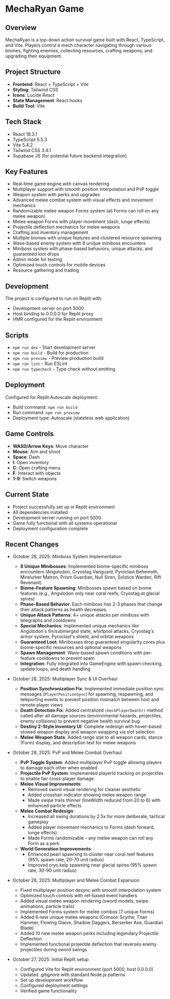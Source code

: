 # MechaRyan Game

## Overview
MechaRyan is a top-down action survival game built with React, TypeScript, and Vite. Players control a mech character navigating through various biomes, fighting enemies, collecting resources, crafting weapons, and upgrading their equipment.

## Project Structure
- **Frontend**: React + TypeScript + Vite
- **Styling**: Tailwind CSS
- **Icons**: Lucide React
- **State Management**: React hooks
- **Build Tool**: Vite

## Tech Stack
- React 18.3.1
- TypeScript 5.5.3
- Vite 5.4.2
- Tailwind CSS 3.4.1
- Supabase JS (for potential future backend integration)

## Key Features
- Real-time game engine with canvas rendering
- Multiplayer support with smooth position interpolation and PvP toggle
- Weapon system with perks and upgrades
- Advanced melee combat system with visual effects and movement mechanics
- Randomizable melee weapon Forms system (all Forms can roll on any melee weapon)
- Melee weapon Forms with player movement (dash, lunge effects)
- Projectile deflection mechanics for melee weapons
- Crafting and inventory management
- Multiple biomes with unique features and clustered resource spawning
- Wave-based enemy system with 8 unique miniboss encounters
- Miniboss system with phase-based behaviors, unique attacks, and guaranteed loot drops
- Admin mode for testing
- Optimized touch controls for mobile devices
- Resource gathering and trading

## Development
The project is configured to run on Replit with:
- Development server on port 5000
- Host binding to 0.0.0.0 for Replit proxy
- HMR configured for the Replit environment

## Scripts
- `npm run dev` - Start development server
- `npm run build` - Build for production
- `npm run preview` - Preview production build
- `npm run lint` - Run ESLint
- `npm run typecheck` - Type check without emitting

## Deployment
Configured for Replit Autoscale deployment:
- Build command: `npm run build`
- Run command: `npm run preview`
- Deployment type: Autoscale (stateless web application)

## Game Controls
- **WASD/Arrow Keys**: Move character
- **Mouse**: Aim and shoot
- **Space**: Dash
- **I**: Open inventory
- **C**: Open crafting menu
- **F**: Interact with objects
- **1-9**: Switch weapons

## Current State
- Project successfully set up in Replit environment
- All dependencies installed
- Development server running on port 5000
- Game fully functional with all systems operational
- Deployment configuration complete

## Recent Changes
- October 28, 2025: Miniboss System Implementation
  - **8 Unique Minibosses**: Implemented biome-specific miniboss encounters (Angulodon, Cryostag Vanguard, Pyroclast Behemoth, Mirelurker Matron, Prism Guardian, Null Siren, Solstice Warden, Rift Revenant)
  - **Biome-Feature Spawning**: Minibosses spawn based on biome features (e.g., Angulodon only near coral reefs, Cryostag at glacial spires)
  - **Phase-Based Behavior**: Each miniboss has 2-3 phases that change their attack patterns as health decreases
  - **Unique Attack Patterns**: 4+ unique attacks per miniboss with telegraphs and cooldowns
  - **Special Mechanics**: Implemented unique mechanics like Angulodon's fin/submerged state, whirlpool attacks, Cryostag's armor system, Pyroclast's shield, and orbital weapons
  - **Guaranteed Loot**: Minibosses drop guaranteed singularity cores plus biome-specific resources and optional weapons
  - **Spawn Management**: Wave-based spawn conditions with per-feature cooldowns to prevent spam
  - **Integration**: Fully integrated into GameEngine with spawn checking, update loops, and death handling

- October 28, 2025: Multiplayer Sync & UI Overhaul
  - **Position Synchronization Fix**: Implemented immediate position sync messages (`PlayerPositionSync`) for spawning, respawning, and teleporting events to prevent position mismatch between host and remote player views
  - **Death Detection Fix**: Added centralized `checkPlayerDeath()` method called after all damage sources (environmental hazards, projectiles, enemy collisions) to prevent negative health survival bug
  - **Destiny 2-Style Inventory UI**: Complete redesign with hover-based stowed weapon display and weapon swapping via slot selection
  - **Melee Weapon Stats**: Added range stat to all weapon cards, stance (Form) display, and description text for melee weapons

- October 28, 2025: PvP and Melee Combat Overhaul
  - **PvP Toggle System**: Added multiplayer PvP toggle allowing players to damage each other when enabled
  - **Projectile PvP System**: Implemented playerId tracking on projectiles to enable fair cross-player damage
  - **Melee Visual Improvements**: 
    - Removed sword visual rendering for cleaner aesthetic
    - Added crosshair indicator showing melee weapon range
    - Made swipe trails thinner (lineWidth reduced from 20 to 6) with enhanced particle effects
  - **Melee Combat Redesign**:
    - Increased all swing durations by 2.5x for more deliberate, tactical gameplay
    - Added player movement mechanics to Forms (dash forward, lunge effects)
    - Made Forms randomizable - any melee weapon can roll any Form as a perk
  - **World Generation Improvements**:
    - Enhanced pearl spawning to cluster near coral reef features (95% spawn rate, 20-70 unit radius)
    - Improved cryo kelp spawning near glacial spires (95% spawn rate, 30-90 unit radius)

- October 28, 2025: Multiplayer and Melee Combat Expansion
  - Fixed multiplayer position desync with smooth interpolation system
  - Optimized touch controls with ref-based event handlers
  - Added visual melee weapon rendering (sword models, swipe animations, particle trails)
  - Implemented Forms system for melee combos (7 unique Forms)
  - Added 6 new unique melee weapons (Crimson Scythe, Titan Hammer, Flowing Glaive, Shadow Daggers, Berserker Axe, Guardian Blade)
  - Added 10 new melee weapon perks including legendary Projectile Deflection
  - Implemented functional projectile deflection that reverses enemy projectiles during sword swings
  
- October 27, 2025: Initial Replit setup
  - Configured Vite for Replit environment (port 5000, host 0.0.0.0)
  - Updated .gitignore with standard Node.js patterns
  - Set up development workflow
  - Configured deployment settings
  - Verified game functionality
